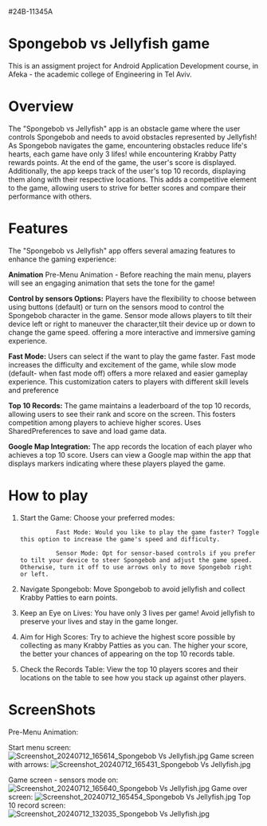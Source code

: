#24B-11345A
# Spongebob vs Jellyfish game
This is an assigment project for Android Application Development course, in Afeka - the academic college of Engineering in Tel Aviv.

# Overview
The "Spongebob vs Jellyfish" app is an obstacle game where the user controls Spongebob and needs to avoid obstacles represented by Jellyfish!
As Spongebob navigates the game, encountering obstacles reduce life's hearts, each game have only 3 lifes!
while encountering Krabby Patty rewards points.
At the end of the game, the user's score is displayed. Additionally, the app keeps track of the user's top 10 records, displaying them along with their respective locations.
This adds a competitive element to the game, allowing users to strive for better scores and compare their performance with others.

# Features
The "Spongebob vs Jellyfish" app offers several amazing features to enhance the gaming experience:

**Animation** Pre-Menu Animation - Before reaching the main menu, players will see an engaging animation that sets the tone for the game!

**Control by sensors Options:** Players have the flexibility to choose between using buttons (default) or turn on the sensors mood to control the Spongebob character in the game. 
Sensor mode allows players to tilt their device left or right to maneuver the character,tilt their device up or down to change the game speed.
offering a more interactive and immersive gaming experience.

**Fast Mode:** Users can select if the want to play the game faster. Fast mode increases the difficulty and excitement of the game,
while slow mode (default- when fast mode off) offers a more relaxed and easier gameplay experience.
This customization caters to players with different skill levels and preference

**Top 10 Records:** The game maintains a leaderboard of the top 10 records, allowing users to see their rank and score on the screen. This fosters competition among players to achieve higher scores.
Uses SharedPreferences to save and load game data.

**Google Map Integration:** The app records the location of each player who achieves a top 10 score. Users can view a Google map within the app that displays markers indicating where these players played the game.

# How to play
1. Start the Game: Choose your preferred modes:

                 Fast Mode: Would you like to play the game faster? Toggle this option to increase the game's speed and difficulty.

                 Sensor Mode: Opt for sensor-based controls if you prefer to tilt your device to steer Spongebob and adjust the game speed. Otherwise, turn it off to use arrows only to move Spongebob right or left.

2. Navigate Spongebob: Move Spongebob to avoid jellyfish and collect Krabby Patties to earn points.

3. Keep an Eye on Lives: You have only 3 lives per game! Avoid jellyfish to preserve your lives and stay in the game longer.

4. Aim for High Scores: Try to achieve the highest score possible by collecting as many Krabby Patties as you can. The higher your score, the better your chances of appearing on the top 10 records table.

5. Check the Records Table: View the top 10 players scores and their locations on the table to see how you stack up against other players.

# ScreenShots
Pre-Menu Animation:

Start menu screen:
![Screenshot_20240712_165614_Spongebob Vs Jellyfish.jpg](..%2F..%2FDesktop%2F%F9%F0%E4%20%E1%20%F1%EE%F1%E8%F8%20%E1%2F%F4%E9%FA%E5%E7%20%E9%E9%F9%E5%EE%E9%20%F1%EC%E5%EC%F8%2FScreenshot_20240712_165614_Spongebob%20Vs%20Jellyfish.jpg)
Game screen with arrows:
![Screenshot_20240712_165431_Spongebob Vs Jellyfish.jpg](..%2F..%2FDesktop%2F%F9%F0%E4%20%E1%20%F1%EE%F1%E8%F8%20%E1%2F%F4%E9%FA%E5%E7%20%E9%E9%F9%E5%EE%E9%20%F1%EC%E5%EC%F8%2FScreenshot_20240712_165431_Spongebob%20Vs%20Jellyfish.jpg)

Game screen - sensors mode on: 
![Screenshot_20240712_165640_Spongebob Vs Jellyfish.jpg](..%2F..%2FDesktop%2F%F9%F0%E4%20%E1%20%F1%EE%F1%E8%F8%20%E1%2F%F4%E9%FA%E5%E7%20%E9%E9%F9%E5%EE%E9%20%F1%EC%E5%EC%F8%2FScreenshot_20240712_165640_Spongebob%20Vs%20Jellyfish.jpg)
Game over screen:
![Screenshot_20240712_165454_Spongebob Vs Jellyfish.jpg](..%2F..%2FDesktop%2F%F9%F0%E4%20%E1%20%F1%EE%F1%E8%F8%20%E1%2F%F4%E9%FA%E5%E7%20%E9%E9%F9%E5%EE%E9%20%F1%EC%E5%EC%F8%2FScreenshot_20240712_165454_Spongebob%20Vs%20Jellyfish.jpg)
Top 10 record screen:
![Screenshot_20240712_132035_Spongebob Vs Jellyfish.jpg](..%2F..%2FDesktop%2F%F9%F0%E4%20%E1%20%F1%EE%F1%E8%F8%20%E1%2F%F4%E9%FA%E5%E7%20%E9%E9%F9%E5%EE%E9%20%F1%EC%E5%EC%F8%2FScreenshot_20240712_132035_Spongebob%20Vs%20Jellyfish.jpg)




